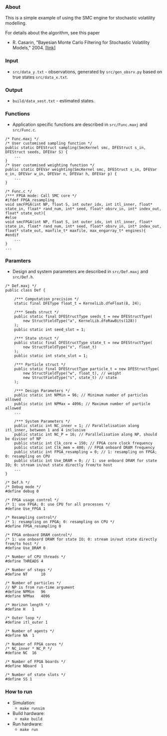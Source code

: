 ### About

This is a simple example of using the SMC engine for stochastic volatility modelling.

For details about the algorithm, see this paper
 * R. Casarin, "Bayesian Monte Carlo Filtering for Stochastic Volatility Models," 2004. [[link]](http://papers.ssrn.com/sol3/papers.cfm?abstract_id=739766)

### Input

 * `src/data_y.txt` - observations, generated by `src/gen_obsrv.py` based on true states `src/data_x.txt`.

### Output

 * `build/data_xest.txt` - estimated states.

### Functions

 * Application specific functions are described in `src/Func.maxj` and `src/Func.c`.
```
/* Func.maxj */
/* User customised sampling function */
public static DFEStruct sampling(SmcKernel smc, DFEStruct s_in, DFEStruct seeds, DFEVar S) {
	...
}
/* User customised weighting function */
public static DFEVar weighting(SmcKernel smc, DFEStruct s_in, DFEVar o_in, DFEVar w_in, DFEVar n, DFEVar h, DFEVar p) {
	...
}
```
```
/* Func.c */
/*** FPGA mode: Call SMC core */
#ifdef FPGA_resampling
void smcFPGA(int NP, float S, int outer_idx, int itl_inner, float* state_in, float* rand_num, int* seed, float* obsrv_in, int* index_out, float* state_out){
#else
void smcFPGA(int NP, float S, int outer_idx, int itl_inner, float* state_in, float* rand_num, int* seed, float* obsrv_in, int* index_out, float* state_out, maxfile_t* maxfile, max_engarray_t* engines){
#endif
	...
}
...
```

### Paramters

* Design and system parameters are described in `src/Def.maxj` and `src/Def.h`.
```
/* Def.maxj */
public class Def {

	/*** Computation precision */
	static final DFEType float_t = KernelLib.dfeFloat(8, 24);

	/*** Seeds struct */
	public static final DFEStructType seeds_t = new DFEStructType(
		new StructFieldType("a", KernelLib.dfeRawBits(128))
	);
	public static int seed_slot = 1;

	/*** State struct */
	public static final DFEStructType state_t = new DFEStructType(
		new StructFieldType("x", float_t)
	);
	public static int state_slot = 1;

	/*** Particle struct */
	public static final DFEStructType particle_t = new DFEStructType(
		new StructFieldType("w", float_t), // weight
		new StructFieldType("s", state_t) // state
	);

	/*** Design Parameters */
	public static int NPMin = 96; // Minimum number of particles allowed
	public static int NPMax = 4096; // Maximum number of particle allowed
	...

	/*** System Parameters */
	public static int NC_inner = 1; // Parallelisation along itl_inner, between 1 and 4 inclusive
	public static int NC_P = 16; // Parallelisation along NP, should be divisor of NP
	public static int Clk_core = 150; // FPGA core clock frequency
	public static int Clk_mem = 400; // FPGA onboard DRAM frequency
	public static int FPGA_resampling = 0; // 1: resampling on FPGA; 0: resampling on CPU
	public static int Use_DRAM = 0; // 1: use onboard DRAM for state IO; 0: stream in/out state directly from/to host
	...
}
```
```
/* Def.h */
/* Debug mode */
#define debug 0

/* FPGA usage control */
/* 1: use FPGA; 0: use CPU for all processes */
#define Use_FPGA 1

/* Resampling control*/
/* 1: resampling on FPGA; 0: resampling on CPU */
#define FPGA_resampling 0

/* FPGA onboard DRAM control*/
/* 1: use onboard DRAM for state IO; 0: stream in/out state directly from/to host */
#define Use_DRAM 0

/* Number of CPU threads */
#define THREADS	4

/* Number of steps */
#define NT		10

/* Number of particles */
// NP is from run-time argument
#define NPMin	96
#define NPMax	4096

/* Horizon length */
#define H  	1

/* Outer loop */
#define itl_outer 1

/* Number of agents */
#define NA	1

/* Number of FPGA cores */
/* NC_inner * NC_P */
#define NC	16

/* Number of FPGA boards */
#define NBoard	1

/* Number of state slots */
#define SS 1
```

### How to run

 * Simulation:
 	* `make runsim`
 * Build hardware:
 	* `make build`
 * Run hardware:
 	* `make run`
